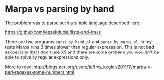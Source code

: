 

# Marpa vs parsing by hand

The problem was to parse such a simple language described here: 

https://github.com/leszekdubiel/lists-and-trees

There are two programs `parse_by_hand.pl` and `parse_by_marpa.pl`. In my tests Marpa runs 3 times slower than
regular expresssion. This is not bad escpecially that I don't use XS and there are some problem you wouldn't
be able to solve by regular expressions only. 

More to read: http://blogs.perl.org/users/jeffrey_kegler/2011/11/marpa-v-perl-regexes-some-numbers.html . 


